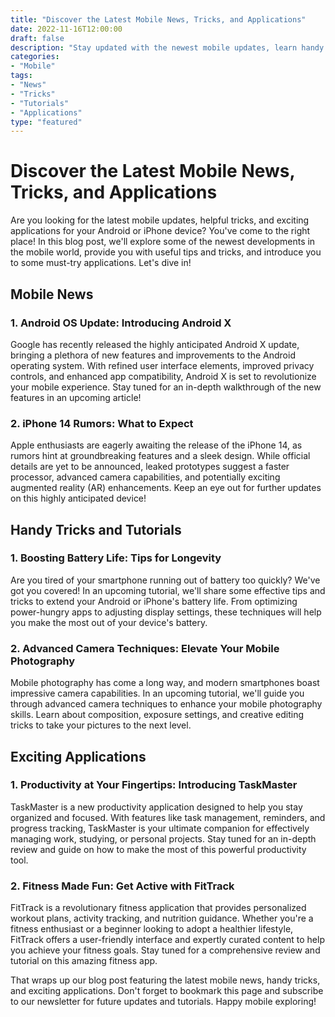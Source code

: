 ```yaml
---
title: "Discover the Latest Mobile News, Tricks, and Applications"
date: 2022-11-16T12:00:00
draft: false
description: "Stay updated with the newest mobile updates, learn handy tricks, and find exciting applications for your Android or iPhone device."
categories:
- "Mobile"
tags:
- "News"
- "Tricks"
- "Tutorials"
- "Applications"
type: "featured"
---
```


# Discover the Latest Mobile News, Tricks, and Applications

Are you looking for the latest mobile updates, helpful tricks, and exciting applications for your Android or iPhone device? You've come to the right place! In this blog post, we'll explore some of the newest developments in the mobile world, provide you with useful tips and tricks, and introduce you to some must-try applications. Let's dive in!

## Mobile News

### 1. Android OS Update: Introducing Android X

Google has recently released the highly anticipated Android X update, bringing a plethora of new features and improvements to the Android operating system. With refined user interface elements, improved privacy controls, and enhanced app compatibility, Android X is set to revolutionize your mobile experience. Stay tuned for an in-depth walkthrough of the new features in an upcoming article!

### 2. iPhone 14 Rumors: What to Expect

Apple enthusiasts are eagerly awaiting the release of the iPhone 14, as rumors hint at groundbreaking features and a sleek design. While official details are yet to be announced, leaked prototypes suggest a faster processor, advanced camera capabilities, and potentially exciting augmented reality (AR) enhancements. Keep an eye out for further updates on this highly anticipated device!

## Handy Tricks and Tutorials

### 1. Boosting Battery Life: Tips for Longevity

Are you tired of your smartphone running out of battery too quickly? We've got you covered! In an upcoming tutorial, we'll share some effective tips and tricks to extend your Android or iPhone's battery life. From optimizing power-hungry apps to adjusting display settings, these techniques will help you make the most out of your device's battery.

### 2. Advanced Camera Techniques: Elevate Your Mobile Photography

Mobile photography has come a long way, and modern smartphones boast impressive camera capabilities. In an upcoming tutorial, we'll guide you through advanced camera techniques to enhance your mobile photography skills. Learn about composition, exposure settings, and creative editing tricks to take your pictures to the next level.

## Exciting Applications

### 1. Productivity at Your Fingertips: Introducing TaskMaster

TaskMaster is a new productivity application designed to help you stay organized and focused. With features like task management, reminders, and progress tracking, TaskMaster is your ultimate companion for effectively managing work, studying, or personal projects. Stay tuned for an in-depth review and guide on how to make the most of this powerful productivity tool.

### 2. Fitness Made Fun: Get Active with FitTrack

FitTrack is a revolutionary fitness application that provides personalized workout plans, activity tracking, and nutrition guidance. Whether you're a fitness enthusiast or a beginner looking to adopt a healthier lifestyle, FitTrack offers a user-friendly interface and expertly curated content to help you achieve your fitness goals. Stay tuned for a comprehensive review and tutorial on this amazing fitness app.

That wraps up our blog post featuring the latest mobile news, handy tricks, and exciting applications. Don't forget to bookmark this page and subscribe to our newsletter for future updates and tutorials. Happy mobile exploring!
